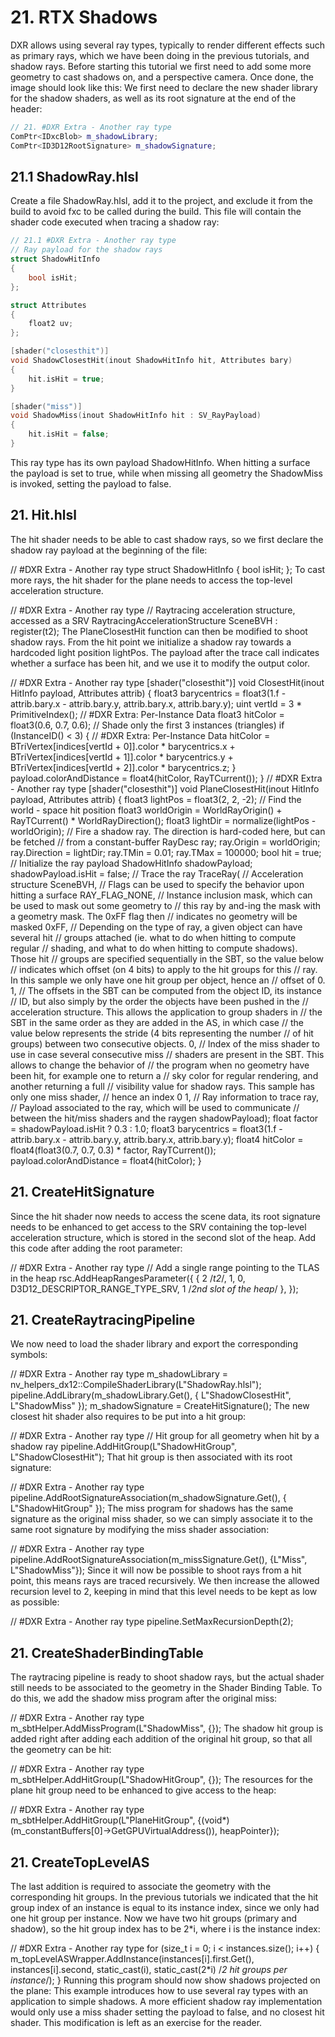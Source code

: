 # 21. RTX Shadows
DXR allows using several ray types, typically to render different effects such as primary rays, which we have been doing in the previous tutorials, and shadow rays. Before starting this tutorial we first need to add some more geometry to cast shadows on, and a perspective camera. Once done, the image should look like this:  We first need to declare the new shader library for the shadow shaders, as well as its root signature at the end of the header:
```c++
// 21. #DXR Extra - Another ray type
ComPtr<IDxcBlob> m_shadowLibrary;
ComPtr<ID3D12RootSignature> m_shadowSignature;
```
## 21.1 ShadowRay.hlsl
Create a file ShadowRay.hlsl, add it to the project, and exclude it from the build to avoid fxc to be called during the build. This file will contain the shader code executed when tracing a shadow ray:
```c++
// 21.1 #DXR Extra - Another ray type
// Ray payload for the shadow rays
struct ShadowHitInfo
{
	bool isHit;
};

struct Attributes
{
	float2 uv;
};

[shader("closesthit")]
void ShadowClosestHit(inout ShadowHitInfo hit, Attributes bary)
{
	hit.isHit = true;
}

[shader("miss")]
void ShadowMiss(inout ShadowHitInfo hit : SV_RayPayload)
{
	hit.isHit = false;
}
```
This ray type has its own payload ShadowHitInfo. When hitting a surface the payload is set to true, while when missing all geometry the ShadowMiss is invoked, setting the payload to false.

## 21. Hit.hlsl
The hit shader needs to be able to cast shadow rays, so we first declare the shadow ray payload at the beginning of the file:

// #DXR Extra - Another ray type
struct ShadowHitInfo
{ bool isHit;
};
To cast more rays, the hit shader for the plane needs to access the top-level acceleration structure.

// #DXR Extra - Another ray type
// Raytracing acceleration structure, accessed as a SRV
RaytracingAccelerationStructure SceneBVH : register(t2);
The PlaneClosestHit function can then be modified to shoot shadow rays. From the hit point we initialize a shadow ray towards a hardcoded light position lightPos. The payload after the trace call indicates whether a surface has been hit, and we use it to modify the output color.

// #DXR Extra - Another ray type
[shader("closesthit")] void ClosestHit(inout HitInfo payload, Attributes attrib) { float3 barycentrics = float3(1.f - attrib.bary.x - attrib.bary.y, attrib.bary.x, attrib.bary.y); uint vertId = 3 * PrimitiveIndex(); // #DXR Extra: Per-Instance Data float3 hitColor = float3(0.6, 0.7, 0.6); // Shade only the first 3 instances (triangles) if (InstanceID() < 3) { // #DXR Extra: Per-Instance Data hitColor = BTriVertex[indices[vertId + 0]].color * barycentrics.x + BTriVertex[indices[vertId + 1]].color * barycentrics.y + BTriVertex[indices[vertId + 2]].color * barycentrics.z; } payload.colorAndDistance = float4(hitColor, RayTCurrent());
} // #DXR Extra - Another ray type [shader("closesthit")] void PlaneClosestHit(inout HitInfo payload, Attributes attrib) { float3 lightPos = float3(2, 2, -2); // Find the world - space hit position float3 worldOrigin = WorldRayOrigin() + RayTCurrent() * WorldRayDirection(); float3 lightDir = normalize(lightPos - worldOrigin); // Fire a shadow ray. The direction is hard-coded here, but can be fetched // from a constant-buffer RayDesc ray; ray.Origin = worldOrigin; ray.Direction = lightDir; ray.TMin = 0.01; ray.TMax = 100000; bool hit = true; // Initialize the ray payload ShadowHitInfo shadowPayload; shadowPayload.isHit = false; // Trace the ray TraceRay( // Acceleration structure SceneBVH, // Flags can be used to specify the behavior upon hitting a surface RAY_FLAG_NONE, // Instance inclusion mask, which can be used to mask out some geometry to // this ray by and-ing the mask with a geometry mask. The 0xFF flag then // indicates no geometry will be masked 0xFF, // Depending on the type of ray, a given object can have several hit // groups attached (ie. what to do when hitting to compute regular // shading, and what to do when hitting to compute shadows). Those hit // groups are specified sequentially in the SBT, so the value below // indicates which offset (on 4 bits) to apply to the hit groups for this // ray. In this sample we only have one hit group per object, hence an // offset of 0. 1, // The offsets in the SBT can be computed from the object ID, its instance // ID, but also simply by the order the objects have been pushed in the // acceleration structure. This allows the application to group shaders in // the SBT in the same order as they are added in the AS, in which case // the value below represents the stride (4 bits representing the number // of hit groups) between two consecutive objects. 0, // Index of the miss shader to use in case several consecutive miss // shaders are present in the SBT. This allows to change the behavior of // the program when no geometry have been hit, for example one to return a // sky color for regular rendering, and another returning a full // visibility value for shadow rays. This sample has only one miss shader, // hence an index 0 1, // Ray information to trace ray, // Payload associated to the ray, which will be used to communicate // between the hit/miss shaders and the raygen shadowPayload); float factor = shadowPayload.isHit ? 0.3 : 1.0; float3 barycentrics = float3(1.f - attrib.bary.x - attrib.bary.y, attrib.bary.x, attrib.bary.y); float4 hitColor = float4(float3(0.7, 0.7, 0.3) * factor, RayTCurrent()); payload.colorAndDistance = float4(hitColor);
}
## 21. CreateHitSignature
Since the hit shader now needs to access the scene data, its root signature needs to be enhanced to get access to the SRV containing the top-level acceleration structure, which is stored in the second slot of the heap. Add this code after adding the root parameter:

// #DXR Extra - Another ray type
// Add a single range pointing to the TLAS in the heap
rsc.AddHeapRangesParameter({ { 2 /*t2*/, 1, 0, D3D12_DESCRIPTOR_RANGE_TYPE_SRV, 1 /*2nd slot of the heap*/ },
});
## 21. CreateRaytracingPipeline
We now need to load the shader library and export the corresponding symbols:

// #DXR Extra - Another ray type
m_shadowLibrary = nv_helpers_dx12::CompileShaderLibrary(L"ShadowRay.hlsl");
pipeline.AddLibrary(m_shadowLibrary.Get(), { L"ShadowClosestHit", L"ShadowMiss" });
m_shadowSignature = CreateHitSignature();
The new closest hit shader also requires to be put into a hit group:

// #DXR Extra - Another ray type
// Hit group for all geometry when hit by a shadow ray
pipeline.AddHitGroup(L"ShadowHitGroup", L"ShadowClosestHit");
That hit group is then associated with its root signature:

// #DXR Extra - Another ray type
pipeline.AddRootSignatureAssociation(m_shadowSignature.Get(), { L"ShadowHitGroup" });
The miss program for shadows has the same signature as the original miss shader, so we can simply associate it to the same root signature by modifying the miss shader association:

// #DXR Extra - Another ray type
pipeline.AddRootSignatureAssociation(m_missSignature.Get(), {L"Miss", L"ShadowMiss"});
Since it will now be possible to shoot rays from a hit point, this means rays are traced recursively. We then increase the allowed recursion level to 2, keeping in mind that this level needs to be kept as low as possible:

// #DXR Extra - Another ray type
pipeline.SetMaxRecursionDepth(2);
## 21. CreateShaderBindingTable
The raytracing pipeline is ready to shoot shadow rays, but the actual shader still needs to be associated to the geometry in the Shader Binding Table. To do this, we add the shadow miss program after the original miss:

// #DXR Extra - Another ray type
m_sbtHelper.AddMissProgram(L"ShadowMiss", {});
The shadow hit group is added right after adding each addition of the original hit group, so that all the geometry can be hit:

// #DXR Extra - Another ray type
m_sbtHelper.AddHitGroup(L"ShadowHitGroup", {});
The resources for the plane hit group need to be enhanced to give access to the heap:

// #DXR Extra - Another ray type
m_sbtHelper.AddHitGroup(L"PlaneHitGroup", {(void*)(m_constantBuffers[0]->GetGPUVirtualAddress()), heapPointer});
## 21. CreateTopLevelAS
The last addition is required to associate the geometry with the corresponding hit groups. In the previous tutorials we indicated that the hit group index of an instance is equal to its instance index, since we only had one hit group per instance. Now we have two hit groups (primary and shadow), so the hit group index has to be 2*i, where i is the instance index:

// #DXR Extra - Another ray type
for (size_t i = 0; i < instances.size(); i++)
{ m_topLevelASWrapper.AddInstance(instances[i].first.Get(), instances[i].second, static_cast<uint>(i), static_cast<uint>(2*i) /*2 hit groups per instance*/);
}
Running this program should now show shadows projected on the plane:  This example introduces how to use several ray types with an application to simple shadows. A more efficient shadow ray implementation would only use a miss shader setting the payload to false, and no closest hit shader. This modification is left as an exercise for the reader.
